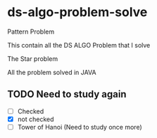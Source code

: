 # ds-algo-problem-solve

Pattern Problem

This contain all the DS ALGO Problem that I solve


The Star problem 

All the problem solved in JAVA


## TODO Need to study again
* [ ] Checked
* [x] not checked
* [ ] Tower of Hanoi (Need to study once more)
